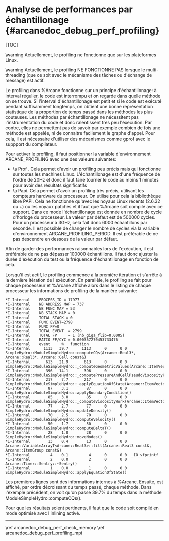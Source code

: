 ﻿# Analyse de performances par échantillonage {#arcanedoc_debug_perf_profiling}

[TOC]

\warning Actuellement, le profiling ne fonctionne que sur les
plateformes Linux.

\warning Actuellement, le profiling NE FONCTIONNE
PAS lorsque le multi-threading (que ce soit avec le mécanisme des
tâches ou d'échange de message) est actif.

Le profiling dans %Arcane fonctionne sur un principe
d'échantillonage: à interval régulier, le code est interrompu et on
regarde dans quelle méthode on se trouve.  Si l'interval
d'échantillonage est petit et si le code est exécuté pendant
suffisamment longtemps, on obtient une bonne représentation
statistique de la proportion de temps passé dans les méthodes les
plus couteuses. Les méthodes par échantillonage ne nécessitent pas
l'instrumentation du code et donc ralentissent très peu
l'éxecution. Par contre, elles ne permettent pas de savoir par
exemple combien de fois une méthode est appelée, ni de connaitre
facilement le graphe d'appel. Pour cela, il est
nécessaire d'utiliser des mécanismes comme gprof avec le suppport du
compilateur.


Pour activer le profiling, il faut positionner la variable
d'environnement ARCANE_PROFILING avec une des valeurs suivantes:
- \a Prof . Cela permet d'avoir un profiling peu précis mais qui fonctionne sur
toutes les machines Linux. L'échantillonage est d'une fréquence de
l'ordre de 20Hz et donc il faut faire tourner le code au moins 1
minutes pour avoir des résultats significatifs
- \a Papi. Cela permet d'avoir un profiling très précis, utilisant
les compteurs hardware du processeur. On utilise pour cela la
bibliothèque libre PAPI. Cela ne fonctionne qu'avec les noyaus Linux
récents (2.6.32 ou +) ou les noyaux patchés et il faut que %Arcane
soit compilé avec ce support. Dans ce mode l'échantillonage est
donnée en nombre de cycle d'horloge du processeur. La valeur par
défaut est de 500000 cycles. Pour un processeur à 3GHz, cela fait
donc 6000 échantillons par seconde. Il est possible de changer le
nombre de cycles via la variable d'environnement
ARCANE_PROFILING_PERIOD. Il est préférable de ne pas descendre en
dessous de la valeur par défaut.

Afin de garder des performances raisonnables lors de l'exécution, il
est préférable de ne pas dépasser 100000 échantillons. Il faut donc
ajuster la durée d'exécution du test ou la fréquence
d'échantillonage en fonction de cela.

Lorsqu'il est actif, le profiling commence à la première itération et s'arrête
à la dernière itération de l'exécution. En parallèle, le profiling se fait
pour chaque processeur et %Arcane affiche alors dans le
listing de chaque processeur les informations de profiling de la manière suivante:

```log
*I-Internal    PROCESS_ID = 17977
*I-Internal    NB ADDRESS MAP = 737
*I-Internal    NB FUNC MAP = 53
*I-Internal    NB STACK MAP = 0
*I-Internal    TOTAL STACK = 0
*I-Internal    FUNC EVENT=2798
*I-Internal    FUNC FP=0
*I-Internal    TOTAL EVENT  = 2799
*I-Internal    TOTAL FP     = 1 (nb_giga_flip=0.0005)
*I-Internal    RATIO FP/CYC = 0.000357270453733476
*I-Internal    event     %   function
*I-Internal      1113   39.7      1113      0      0 0  SimpleHydro::ModuleSimpleHydro::computeCQs(Arcane::Real3*, Arcane::Real3*, Arcane::Cell const&)
*I-Internal       613   21.9       613      0      0 0  SimpleHydro::ModuleSimpleHydro::_computeGeometricValues(Arcane::ItemVectorViewT<Arcane::Cell>)
*I-Internal       396   14.1       396      0      0 0  SimpleHydro::ModuleSimpleHydro::_computePressureAndCellPseudoViscosityForces()
*I-Internal       217    7.7       217      0      0 0  SimpleHydro::ModuleSimpleHydro::_applyEquationOfState(Arcane::ItemVectorViewT<Arcane::Cell>)
*I-Internal        87    3.1        87      0      0 0  SimpleHydro::ModuleSimpleHydro::applyBoundaryCondition()
*I-Internal        85    3.0        85      0      0 0  SimpleHydro::ModuleSimpleHydro::_computeViscosityWork(Arcane::ItemVectorViewT<Arcane::Cell>)
*I-Internal        77    2.7        77      0      0 0  SimpleHydro::ModuleSimpleHydro::updateDensity()
*I-Internal        70    2.5        70      0      0 0  SimpleHydro::ModuleSimpleHydro::computeVelocity()
*I-Internal        50    1.7        50      0      0 0  SimpleHydro::ModuleSimpleHydro::computeDeltaT()
*I-Internal        28    1.0        28      0      0 0  SimpleHydro::ModuleSimpleHydro::moveNodes()
*I-Internal        13    0.4        13      0      0 0  Arcane::VariableArrayT<Arcane::Real3>::fill(Arcane::Real3 const&, Arcane::ItemGroup const&)
*I-Internal         4    0.1         4      0      0 0  _IO_vfprintf
*I-Internal         2    0.0         2      0      0 0  Arcane::Timer::Sentry::~Sentry()
*I-Internal         1    0.0         1      0      0 0  SimpleHydro::ModuleSimpleHydro::applyEquationOfState()
```

Les premières lignes sont des informations internes à %Arcane.
Ensuite, est affiché, par ordre décroissant du temps passé, chaque
méthode. Dans l'exemple précédent, on voit qu'on passe 39.7% du temps
dans la méthode ModuleSimpleHydro::computeCQs().

Pour que les résultats soient pertinents, il faut que le code soit
compilé en mode optimisé avec l'inlining activé.



____

<div class="section_buttons">
<span class="back_section_button">
\ref arcanedoc_debug_perf_check_memory
</span>
<span class="next_section_button">
\ref arcanedoc_debug_perf_profiling_mpi
</span>
</div>
